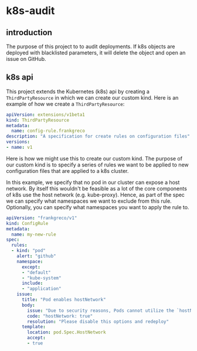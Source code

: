 # k8s-audit

## introduction
The purpose of this project to to audit deployments. If k8s objects are deployed with blacklisted parameters, it will delete the object and open an issue on GitHub.

## k8s api
This project extends the Kubernetes (k8s) api by creating a `ThirdPartyResource` in which we can create our custom kind. Here is an example of how we create a `ThirdPartyResource`:

```yaml
apiVersion: extensions/v1beta1
kind: ThirdPartyResource
metadata:
  name: config-rule.frankgreco
description: "A specification for create rules on configuration files"
versions:
- name: v1
```
Here is how we might use this to create our custom kind. The purpose of our custom kind is to specify a series of rules we want to be applied to new configuration files that are applied to a k8s cluster.

In this example, we specify that no pod in our cluster can expose a host network. By itself this wouldn't be feasible as a lot of the core components of k8s use the host network (e.g. kube-proxy). Hence, as part of the spec we can specify what namespaces we want to exclude from this rule. Optionally, you can specify what namespaces you want to apply the rule to.

```yaml
apiVersion: "frankgreco/v1"
kind: ConfigRule
metadata:
  name: my-new-rule
spec:
  rules:
  - kind: "pod"
    alert: "github"
    namespace:
      except:
      - "default"
      - "kube-system"
      include:
      - "application"
    issue:
      title: "Pod enables hostNetwork"
      body:
        issue: "Due to security reasons, Pods cannot utilize the `hostNetwork` option in this Namespace."
        code: "hostNetwork: true"
        resolution: "Please disable this options and redeploy"
      template:
        location: pod.Spec.HostNetwork
        accept:
        - true
```
